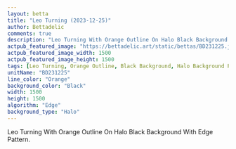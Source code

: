 ```yaml
---
layout: betta
title: "Leo Turning (2023-12-25)"
author: Bettadelic
comments: true
description: "Leo Turning With Orange Outline On Halo Black Background With Edge Pattern."
actpub_featured_image: "https://bettadelic.art/static/bettas/BD231225.jpg"
actpub_featured_image_width: 1500
actpub_featured_image_height: 1500
tags: [Leo Turning, Orange Outline, Black Background, Halo Background Pattern, Edge Pattern, December 2023]
unitName: "BD231225"
line_color: "Orange"
background_color: "Black"
width: 1500
height: 1500
algorithm: "Edge"
background_type: "Halo"
---
```


Leo Turning With Orange Outline On Halo Black Background With Edge Pattern.
